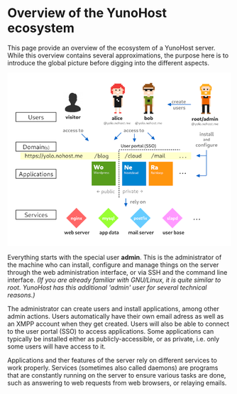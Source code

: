 # Overview of the YunoHost ecosystem
 
This page provide an overview of the ecosystem of a YunoHost server. While this overview contains several approximations, the purpose here is to introduce the global picture before digging into the different aspects.

![](images/ecosystem.png)

Everything starts with the special user **admin**. This is the administrator of the machine who can install, configure and manage things on the server through the web administration interface, or via SSH and the command line interface. *(If you are already familiar with GNU/Linux, it is quite similar to root. YunoHost has this additional 'admin' user for several technical reasons.)*

The administrator can create users and install applications, among other admin actions. Users automatically have their own email adress as well as an XMPP account when they get created. Users will also be able to connect to the user portal (SSO) to access applications. Some applications can typically be installed either as publicly-accessible, or as private, i.e. only some users will have access to it.

Applications and ther features of the server rely on different services to work properly. Services (sometimes also called daemons) are programs that are constantly running on the server to ensure various tasks are done, such as answering to web requests from web browsers, or relaying emails.


